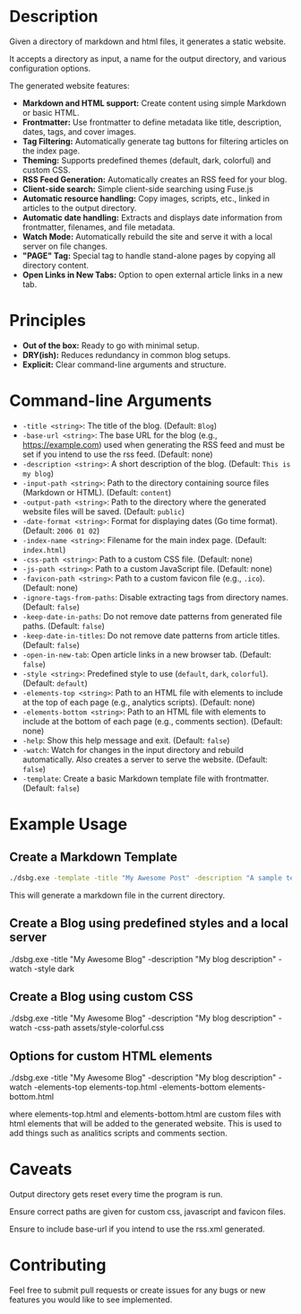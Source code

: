 # Description

Given a directory of markdown and html files, it generates a static website.

It accepts a directory as input, a name for the output directory, and various configuration options.

The generated website features:

-   **Markdown and HTML support:** Create content using simple Markdown or basic HTML.
-   **Frontmatter:** Use frontmatter to define metadata like title, description, dates, tags, and cover images.
-   **Tag Filtering:** Automatically generate tag buttons for filtering articles on the index page.
-   **Theming:** Supports predefined themes (default, dark, colorful) and custom CSS.
-   **RSS Feed Generation:** Automatically creates an RSS feed for your blog.
-   **Client-side search:** Simple client-side searching using Fuse.js
-   **Automatic resource handling:** Copy images, scripts, etc., linked in articles to the output directory.
-   **Automatic date handling:** Extracts and displays date information from frontmatter, filenames, and file metadata.
-   **Watch Mode:** Automatically rebuild the site and serve it with a local server on file changes.
-   **"PAGE" Tag:** Special tag to handle stand-alone pages by copying all directory content.
-   **Open Links in New Tabs:** Option to open external article links in a new tab.

# Principles

-   **Out of the box:** Ready to go with minimal setup.
-   **DRY(ish):** Reduces redundancy in common blog setups.
-   **Explicit:** Clear command-line arguments and structure.

# Command-line Arguments

-   `-title <string>`: The title of the blog. (Default: `Blog`)
-   `-base-url <string>`: The base URL for the blog (e.g., https://example.com) used when generating the RSS feed and must be set if you intend to use the rss feed. (Default: none)
-   `-description <string>`: A short description of the blog. (Default: `This is my blog`)
-   `-input-path <string>`: Path to the directory containing source files (Markdown or HTML). (Default: `content`)
-   `-output-path <string>`: Path to the directory where the generated website files will be saved. (Default: `public`)
-   `-date-format <string>`: Format for displaying dates (Go time format). (Default: `2006 01 02`)
-   `-index-name <string>`: Filename for the main index page. (Default: `index.html`)
-   `-css-path <string>`: Path to a custom CSS file. (Default: none)
-   `-js-path <string>`: Path to a custom JavaScript file. (Default: none)
-   `-favicon-path <string>`: Path to a custom favicon file (e.g., `.ico`). (Default: none)
-   `-ignore-tags-from-paths`: Disable extracting tags from directory names. (Default: `false`)
-   `-keep-date-in-paths`: Do not remove date patterns from generated file paths. (Default: `false`)
-   `-keep-date-in-titles`: Do not remove date patterns from article titles. (Default: `false`)
-   `-open-in-new-tab`: Open article links in a new browser tab. (Default: `false`)
-   `-style <string>`: Predefined style to use (`default`, `dark`, `colorful`). (Default: `default`)
-   `-elements-top <string>`: Path to an HTML file with elements to include at the top of each page (e.g., analytics scripts). (Default: none)
-   `-elements-bottom <string>`: Path to an HTML file with elements to include at the bottom of each page (e.g., comments section). (Default: none)
-   `-help`: Show this help message and exit. (Default: `false`)
-   `-watch`: Watch for changes in the input directory and rebuild automatically. Also creates a server to serve the website. (Default: `false`)
-   `-template`: Create a basic Markdown template file with frontmatter. (Default: `false`)

# Example Usage

## Create a Markdown Template
```bash
./dsbg.exe -template -title "My Awesome Post" -description "A sample template"
```

This will generate a markdown file in the current directory.

## Create a Blog using predefined styles and a local server
./dsbg.exe -title "My Awesome Blog" -description "My blog description" -watch -style dark


## Create a Blog using custom CSS
./dsbg.exe -title "My Awesome Blog" -description "My blog description" -watch -css-path assets/style-colorful.css


## Options for custom HTML elements
./dsbg.exe -title "My Awesome Blog" -description "My blog description" -watch -elements-top elements-top.html -elements-bottom elements-bottom.html


where elements-top.html and elements-bottom.html are custom files with html elements that will be added to the generated website.
This is used to add things such as analitics scripts and comments section.


# Caveats

Output directory gets reset every time the program is run.

Ensure correct paths are given for custom css, javascript and favicon files.

Ensure to include base-url if you intend to use the rss.xml generated.

# Contributing

Feel free to submit pull requests or create issues for any bugs or new features you would like to see implemented.

